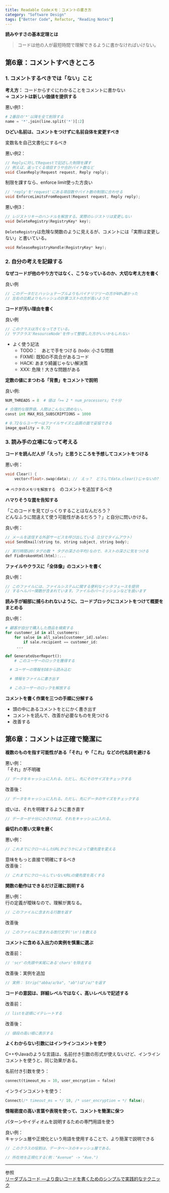 ```yaml
---
title: Readable Codeメモ：コメントの書き方
category: "Software Design"
tags: ["Better Code", Refactor, "Reading Notes"]
---
```


**読みやすさの基本定理とは**

>コードは他の人が最短時間で理解できるように書かなければいけない。

## 第6章：コメントすべきところ

### 1. コメントするべきでは「ない」こと

**考え方：** コードからすぐにわかることをコメントに書かない  
=> **コメントは新しい価値を提供する**

悪い例1：
```python
# 2番目の'*'以降を全て削除する
name = '*'.join(line.split('*')[:2]
```

**ひどい名前は、コメントをつけずに名前自体を変更すべき**

変数名を自己文書化にするべき

悪い例2：
```c++
// Replyに対してRequestで記述した制限を課す
// 例えば、返ってくる項目すうや合計バイト数など
void CleanReply(Request request, Reply reply);
```
制限を課すなら、enforce limit使った方良い
```c++
// 'reply'を'request'にある項目数やバイト数の制限に合わせる
void EnforceLimitsFromRequest(Request request, Reply reply);
```

悪い例3：
```c++
// レジストリキーのハンドルを解放する。実際のレジストリは変更しない
void DeleteRegistry(RegistryKey* key);
```
`DeleteRegistry`は危険な関数のように見えるが、コメントには「実際は変更しない」と書いている。

```c++
void ReleaseRegistryHandle(RegistryKey* key);
```

### 2. 自分の考えを記録する

**なぜコードが他のやり方ではなく、こうなっているのか、大切な考え方を書く**

良い例
```c++
// このデータだとハッシュテーブルよりもバイナリツリーの方が40%速かった
// 左右の比較よりもハッシュの計算コストの方が高いようだ
```

**コードが汚い理由を書く**

良い例
```c++
// このクラスは汚くなってきている。
// サブクラス'ResourceNode'を作って整理した方がいいかもしれない
```

- よく使う記法
  - TODO：　あとで手をつける (todo: 小さな問題
  - FIXME: 既知の不具合があるコード
  - HACK: あまり綺麗じゃない解決策
  - XXX: 危険！大きな問題がある

**定数の値にまつわる「背景」をコメントで説明**

良い例:
```python
NUM_THREADS = 8  # 値は「>= 2 * num_processors」で十分

# 合理的な限界値。人間はこんなに読めない。
const int MAX_RSS_SUBSCRIPTIONS = 1000

# 0.72ならユーザーはファイルサイズと品質の面で妥協できる
image_quality = 0.72
```

### 3. 読み手の立場になって考える

**コードを読んだ人が「えっ?」と思うところを予想してコメントをつける**

悪い例：
```c++
void Clear() {
	vector<float>.swap(data); //　えっ？　どうしてdata.clear()じゃないの?
```
 => `ベクタのメモリを解放する`　のコメントを追加するべき

**ハマりそうな罠を告知する**

「このコードを見てびっくりすることはなんだろう？  
どんなふうに間違えて使う可能性があるだろう？」と自分に問いかける。

良い例：
```c++
// メールを送信する外部サービスを呼び出している（1分でタイムアウト）
void SendEmail(string to, string subject, string body);

// 実行時間は0(タグの数 * タグの深さの平均)なので、ネストの深さに気をつける
def FixBrokenHtml(html):...
```

**ファイルやクラスに「全体像」のコメントを書く**

良い例：
```c++
// このファイルには、ファイルシステムに関する便利なインタフェースを提供
// するヘルパー関数が含まれています。ファイルのパーミッションなどを扱います
```

**読み手が細部に捕らわれないように、コードブロックにコメントをつけて概要をまとめる**

良い例：
```python
# 顧客が自分で購入した商品を検索する
for customer_id in all_customers:
	for salse in all_sales[customer_id].sales:
		if sale.recipient == customer_id:
     ...

def GenerateUserReport():
	# このユーザーのロックを獲得する

  # ユーザーの情報をDBから読み込む

  # 情報をファイルに書き出す

  # このユーザーのロックを解放する
```

**コメントを書く作業を三つの手順に分解する**
- 頭の中にあるコメントをとにかく書き出す
- コメントを読んで、改善が必要なものを見つける
- 改善する

## 第6章：コメントは正確で簡潔に

**複数のものを指す可能性がある「それ」や「これ」などの代名詞を避ける**

悪い例：  
「それ」が不明確
```c++
// データをキャッシュに入れる。ただし、先にそのサイズをチェックする
```
改善後：
```c++
// データをキャッシュに入れる。ただし、先にデータのサイズをチェックする
```

或いは、それを明確するように書き直す
```c++
// データーが十分に小さければ、それをキャッシュに入れる。
```

**歯切れの悪い文章を磨く**

悪い例：
```c++
// これまでにクロールしたURLかどうかによって優先度を変える
```
意味をもっと直接で明確にするべき  
改善後：
```c++
// これまでにクロールしていないURLの優先度を高くする
```

**関数の動作はできるだけ正確に説明する**

悪い例：  
行の定義が曖昧なので、理解が異なる。
```c++
// このファイルに含まれる行数を返す
```
改善後
```c++
// このファイルに含まれる改行文字('\n')を数える
```

**コメントに含める入出力の実例を慎重に選ぶ**

改善前：
```c++
// 'scr'の先頭や末尾にある'chars'を除去する
```
改善後：実例を追加
```c++
// 実例： Strip("abba/a/ba", "ab")は"/a/"を返す
```

**コードの意図は、詳細レベルではなく、高いレベルで記述する**

改善前：
```c++
// listを逆順にイテレートする
```
改善後：
```c++
// 値段の高い順に表示する
```

**よくわからない引数にはインラインコメントを使う**

C++やJavaのような言語は、名前付き引数の形式が使えないけど、インラインコメントを使うと、同じ効果がある。

名前付き引数を使う：
```python
connect(timeout_ms = 10, user_encryption = false)
```
インラインコメントを使う：
```c++
Connect(/* timeout_ms = */ 10, /* user_encryption = */ false);
```

**情報密度の高い言葉や表現を使って、コメントを簡潔に保つ**

パターンやイディオムを説明するための専門用語を使う

良い例：  
キャッシュ層や正規化という用語を使用することで、より簡潔で説明できる

```c++
// このクラスの役割は、データベースのキャッシュ層である。

// 所在地を正規化する(例："Avenue" -> "Ave.")
```

---
参照  
[リーダブルコード ―より良いコードを書くためのシンプルで実践的なテクニック](https://www.oreilly.co.jp/books/9784873115658/)
